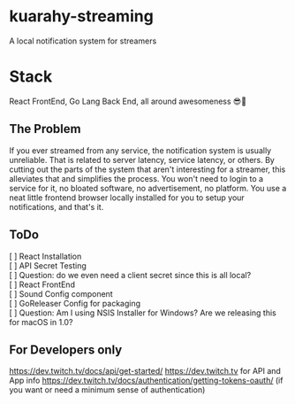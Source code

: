 # kuarahy-streaming
A local notification system for streamers

# Stack
React FrontEnd, Go Lang Back End, all around awesomeness 😎🚀

## The Problem
If you ever streamed from any service, the notification system is usually unreliable. That is related to server latency, service latency, or others. By cutting out the parts of the system that aren't interesting for a streamer, this alleviates that and simplifies the process. You won't need to login to a service for it, no bloated software, no advertisement, no platform. You use a neat little frontend browser locally installed for you to setup your notifications, and that's it.

## ToDo

[ ] React Installation </br>
[ ] API Secret Testing </br>
[ ] Question: do we even need a client secret since this is all local? </br>
[ ] React FrontEnd </br>
[ ] Sound Config component </br>
[ ] GoReleaser Config for packaging </br>
[ ] Question: Am I using NSIS Installer for Windows? Are we releasing this for macOS in 1.0? </br>

## For Developers only
https://dev.twitch.tv/docs/api/get-started/
https://dev.twitch.tv for API and App info
https://dev.twitch.tv/docs/authentication/getting-tokens-oauth/ (if you want or need a minimum sense of authentication)
